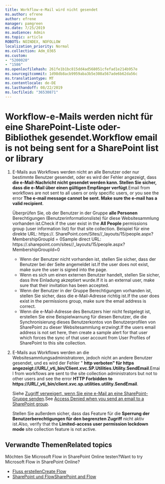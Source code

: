 ```yaml
---
title: Workflow-e-Mail wird nicht gesendet
ms.author: efrene
author: efrene
manager: pamgreen
ms.date: 7/25/2019
ms.audience: Admin
ms.topic: article
ROBOTS: NOINDEX, NOFOLLOW
localization_priority: Normal
ms.collection: Adm_O365
ms.custom:
- "5200020"
- "1586"
ms.openlocfilehash: 261fe1b1bc815dd4ad568051cfefad1e214b957e
ms.sourcegitcommit: 1d98db8acb9959aba3b5e308a567ade6b62da56c
ms.translationtype: MT
ms.contentlocale: de-DE
ms.lasthandoff: 08/22/2019
ms.locfileid: "36530871"
---
```

# <a name="workflow-email-is-not-being-sent-for-a-sharepoint-list-or-library"></a><span data-ttu-id="fb559-102">Workflow-e-Mails werden nicht für eine SharePoint-Liste oder-Bibliothek gesendet.</span><span class="sxs-lookup"><span data-stu-id="fb559-102">Workflow email is not being sent for a SharePoint list or library</span></span>

1. <span data-ttu-id="fb559-103">E-Mails aus Workflows werden nicht an alle Benutzer oder nur bestimmte Benutzer gesendet, oder es wird der Fehler angezeigt, dass **die e-Mail-Nachricht nicht gesendet werden kann. Stellen Sie sicher, dass die e-Mail über einen gültigen Empfänger verfügt**.</span><span class="sxs-lookup"><span data-stu-id="fb559-103">Email from workflows are not sent to all users or only specific users, or you see the error **The e-mail message cannot be sent. Make sure the e-mail has a valid recipient**.</span></span>

    <span data-ttu-id="fb559-104">Überprüfen Sie, ob der Benutzer in der Gruppe **alle Personen** Berechtigungen (Benutzerinformationsliste) für diese Websitesammlung vorhanden ist.</span><span class="sxs-lookup"><span data-stu-id="fb559-104">Check if the user exist in the **All People** permissions group (user information list) for that site collection.</span></span>  <span data-ttu-id="fb559-105">Beispiel für eine direkte URL<tenant>: https://<sitename>. SharePoint.com/Sites//_layouts/15/people.aspx? MembershipGroupId = 0</span><span class="sxs-lookup"><span data-stu-id="fb559-105">Sample direct URL: https://<tenant>.sharepoint.com/sites/<sitename>/_layouts/15/people.aspx?MembershipGroupId=0</span></span>

    - <span data-ttu-id="fb559-106">Wenn der Benutzer nicht vorhanden ist, stellen Sie sicher, dass der Benutzer bei der Seite angemeldet ist.</span><span class="sxs-lookup"><span data-stu-id="fb559-106">If the user does not exist, make sure the user is signed into the page.</span></span> 
    - <span data-ttu-id="fb559-107">Wenn es sich um einen externen Benutzer handelt, stellen Sie sicher, dass Ihre Einladung akzeptiert wurde.</span><span class="sxs-lookup"><span data-stu-id="fb559-107">If it is an external user, make sure that their invitation has been accepted.</span></span>
    - <span data-ttu-id="fb559-108">Wenn der Benutzer in der Gruppe Berechtigungen vorhanden ist, stellen Sie sicher, dass die e-Mail-Adresse richtig ist.</span><span class="sxs-lookup"><span data-stu-id="fb559-108">If the user does exist in the permissions group, make sure the email address is correct.</span></span>
    - <span data-ttu-id="fb559-109">Wenn die e-Mail-Adresse des Benutzers hier nicht festgelegt ist, erstellen Sie eine Beispielwarnung für diesen Benutzer, die die Synchronisierung dieses Benutzerkontos von Benutzerprofilen von SharePoint zu dieser Websitesammlung erzwingt.</span><span class="sxs-lookup"><span data-stu-id="fb559-109">If the users email address is not set here, then create a sample alert for that user which forces the sync of that user account from User Profiles of SharePoint to this site collection.</span></span>
 
2. <span data-ttu-id="fb559-110">E-Mails aus Workflows werden an die Websitesammlungsadministratoren, jedoch nicht an andere Benutzer gesendet, und es wird der Fehler " **http verboten" für <span>https angezeigt:</span>//URL/_vti_bin/Client.xvc.SP.Utilities.Utility.SendEmail**.</span><span class="sxs-lookup"><span data-stu-id="fb559-110">Email from workflows are sent to the site collection administrators but not to other users and see the error **HTTP Forbidden to <span>https:</span>//URL/_vti_bin/client.xvc.sp.utilities.utility.SendEmail**.</span></span>
 

    <span data-ttu-id="fb559-111">Siehe [Zugriff verweigert, wenn Sie eine e-Mail an eine SharePoint-Gruppe senden](https://docs.microsoft.com/sharepoint/support/sharing-and-permissions/access-denied-when-send-an-email-to-groups).</span><span class="sxs-lookup"><span data-stu-id="fb559-111">See [Access Denied when you send an email to a SharePoint group](https://docs.microsoft.com/sharepoint/support/sharing-and-permissions/access-denied-when-send-an-email-to-groups).</span></span>

    <span data-ttu-id="fb559-112">Stellen Sie außerdem sicher, dass das Feature für die **Sperrung der Benutzerberechtigungen für den begrenzten Zugriff** nicht aktiv ist.</span><span class="sxs-lookup"><span data-stu-id="fb559-112">Also, verify that the **Limited-access user permission lockdown mode** site collection feature is not active.</span></span>


## <a name="related-topics"></a><span data-ttu-id="fb559-113">Verwandte Themen</span><span class="sxs-lookup"><span data-stu-id="fb559-113">Related topics</span></span>
<span data-ttu-id="fb559-114">Möchten Sie Microsoft Flow in SharePoint Online testen?</span><span class="sxs-lookup"><span data-stu-id="fb559-114">Want to try Microsoft Flow in SharePoint Online?</span></span>
- [<span data-ttu-id="fb559-115">Fluss erstellen</span><span class="sxs-lookup"><span data-stu-id="fb559-115">Create Flow</span></span>](https://support.office.com/article/Create-a-flow-for-a-list-or-library-in-SharePoint-Online-or-OneDrive-for-Business-a9c3e03b-0654-46af-a254-20252e580d01) 
- [<span data-ttu-id="fb559-116">SharePoint und Flow</span><span class="sxs-lookup"><span data-stu-id="fb559-116">SharePoint and Flow</span></span>](https://flow.microsoft.com/blog/sharepoint-and-flow/) 


